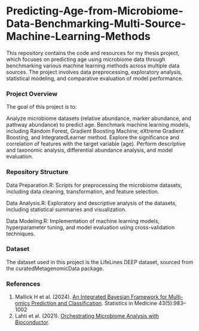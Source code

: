 # Predicting-Age-from-Microbiome-Data-Benchmarking-Multi-Source-Machine-Learning-Methods

This repository contains the code and resources for my thesis project, which focuses on predicting age using microbiome data through benchmarking various machine learning methods across multiple data sources. The project involves data preprocessing, exploratory analysis, statistical modeling, and comparative evaluation of model performance.

### Project Overview
The goal of this project is to:

Analyze microbiome datasets (relative abundance, marker abundance, and pathway abundance) to predict age.
Benchmark machine learning models, including Random Forest, Gradient Boosting Machine, eXtreme Gradient Boosting, and IntegratedLearner method.
Explore the significance and correlation of features with the target variable (age).
Perform descriptive and taxonomic analysis, differential abundance analysis, and model evaluation.

### Repository Structure
Data Preparation.R: Scripts for preprocessing the microbiome datasets, including data cleaning, transformation, and feature selection.

Data Analysis.R: Exploratory and descriptive analysis of the datasets, including statistical summaries and visualization.

Data Modeling.R: Implementation of machine learning models, hyperparameter tuning, and model evaluation using cross-validation techniques.

### Dataset
The dataset used in this project is the LifeLines DEEP dataset, sourced from the curatedMetagenomicData package.

### References
1. Mallick H et al. (2024). [An Integrated Bayesian Framework for Multi-omics Prediction and Classification](https://onlinelibrary.wiley.com/doi/10.1002/sim.9953). Statistics in Medicine 43(5):983–1002
2. Lahti et al. (2021). [Orchestrating Microbiome Analysis with Bioconductor](https://microbiome.github.io/OMA/docs/devel/).


